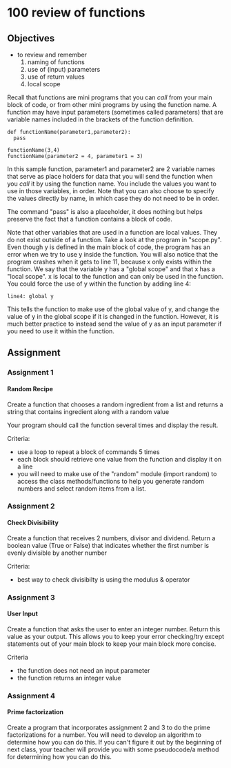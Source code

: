 # 100 review of functions

## Objectives
* to review and remember
  1. naming of functions
  2. use of (input) parameters
  3. use of return values
  4. local scope


Recall that functions are mini programs that you can *call* from your main block of code, or from other mini programs by using the function name.  A function may have input parameters (sometimes called parameters) that are variable names included in the brackets of the function definition.

```
def functionName(parameter1,parameter2):
  pass

functionName(3,4)
functionName(parameter2 = 4, parameter1 = 3)
```
In this sample function, parameter1 and parameter2 are 2 variable names that serve as place holders for data that you will send the function when you *call* it by using the function name.  You include the values you want to use in those variables, in order.  Note that you can also choose to specify the values directly by name, in which case they do not need to be in order.

The command "pass" is also a placeholder, it does nothing but helps preserve the fact that a function contains a block of code.

Note that other variables that are used in a function are local values.  They do not exist outside of a function. Take a look at the program in "scope.py".  Even though y is defined in the main block of code, the program has an error when we try to use y inside the function.  You will also notice that the program crashes when it gets to line 11, because x only exists within the function.  We say that the variable y has a "global scope" and that x has a "local scope".  x is local to the function and can only be used in the function.
You could force the use of y within the function by adding line 4:
```
line4: global y
```
This tells the function to make use of the global value of y, and change the value of y in the global scope if it is changed in the function. However, it is much better practice to instead send the value of y as an input parameter if you need to use it within the function.

## Assignment
### Assignment 1
#### Random Recipe
Create a function that chooses a random ingredient from a list and returns a string that contains ingredient along with a random value

Your program should call the function several times and display the result.

Criteria:
* use a loop to repeat a block of commands 5 times
* each block should retrieve one value from the function and display it on a line
* you will need to make use of the "random" module (import random) to access the class methods/functions to help you generate random numbers and select random items from a list.


### Assignment 2
#### Check Divisibility
Create a function that receives 2 numbers, divisor and dividend. Return a boolean value (True or False) that indicates whether the first number is evenly divisible by another number

Criteria:
* best way to check divisibilty is using the modulus & operator


### Assignment 3
#### User Input
Create a function that asks the user to enter an integer number.  Return this value as your output.  This allows you to keep your error checking/try except statements out of your main block to keep your main block more concise.

Criteria
* the function does not need an input parameter
* the function returns an integer value

### Assignment 4
#### Prime factorization
Create a program that incorporates assignment 2 and 3 to do the prime factorizations for a number.  You will need to develop an algorithm to determine how you can do this.  If you can't figure it out by the beginning of next class, your teacher will provide you with some pseudocode/a method for determining how you can do this.